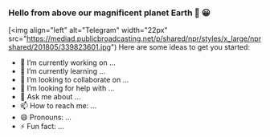 ### Hello from above our magnificent planet Earth 👋 😀
[<img align="left" alt="Telegram" width="22px" src="https://mediad.publicbroadcasting.net/p/shared/npr/styles/x_large/nprshared/201805/339823601.jpg") 
Here are some ideas to get you started:

- 🔭 I’m currently working on ...
- 🌱 I’m currently learning ...
- 👯 I’m looking to collaborate on ...
- 🤔 I’m looking for help with ...
- 💬 Ask me about ...
- 📫 How to reach me: ...
- 😄 Pronouns: ...
- ⚡ Fun fact: ...
